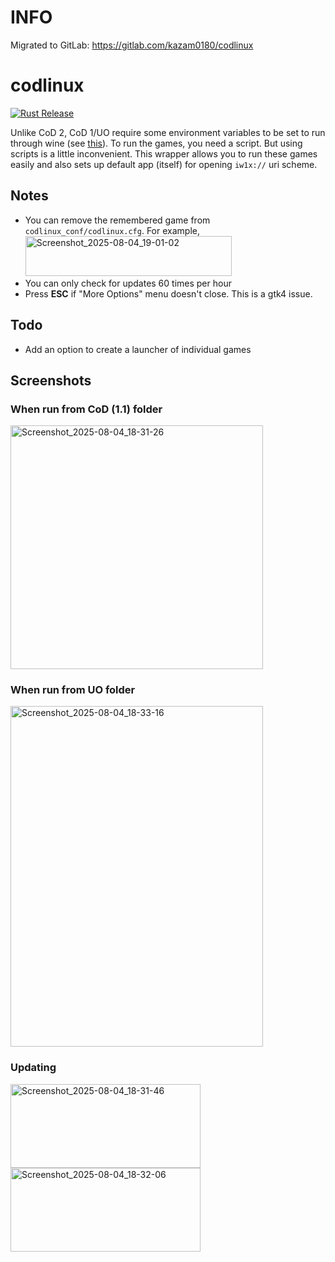 # INFO
Migrated to GitLab:
https://gitlab.com/kazam0180/codlinux


# codlinux
[![Rust Release](https://github.com/coyoteclan/codlinux/actions/workflows/rust.yml/badge.svg)](https://github.com/coyoteclan/codlinux/actions/workflows/rust.yml)

Unlike CoD 2, CoD 1/UO require some environment variables to be set to run through wine (see [this](https://appdb.winehq.org/objectManager.php?sClass=version&iId=36969)).
To run the games, you need a script. But using scripts is a little inconvenient. This wrapper allows you to run these games easily and also sets up default app (itself) for opening `iw1x://` uri scheme.

## Notes
- You can remove the remembered game from ``codlinux_conf/codlinux.cfg``. For example,<br>
  <img width="330" height="64" alt="Screenshot_2025-08-04_19-01-02" src="https://github.com/user-attachments/assets/597cb1e0-b9db-47bf-b4dc-eb5068967167" /><br>
- You can only check for updates 60 times per hour
- Press **ESC** if "More Options" menu doesn't close. This is a gtk4 issue.

## Todo
- Add an option to create a launcher of individual games

## Screenshots

### When run from CoD (1.1) folder
<img width="404" height="390" alt="Screenshot_2025-08-04_18-31-26" src="https://github.com/user-attachments/assets/18016fe9-8182-456c-a854-28ce309aa734" />


### When run from UO folder
<img width="404" height="545" alt="Screenshot_2025-08-04_18-33-16" src="https://github.com/user-attachments/assets/dff754ed-0499-4e8a-80af-5f017334e18e" />


### Updating
<img width="304" height="134" alt="Screenshot_2025-08-04_18-31-46" src="https://github.com/user-attachments/assets/d59f36d5-4b6c-4e53-81e5-7ba97ee50f17" />
<img width="304" height="134" alt="Screenshot_2025-08-04_18-32-06" src="https://github.com/user-attachments/assets/4dc510d3-ec43-4c25-b143-8b46c40ee13c" />
